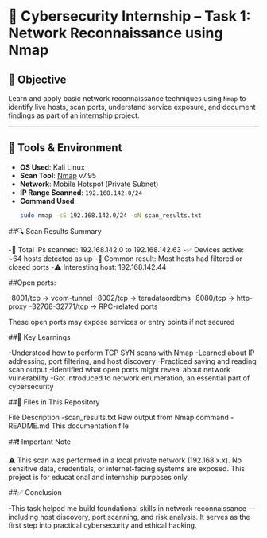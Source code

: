 # 🔐 Cybersecurity Internship – Task 1: Network Reconnaissance using Nmap

## 🧭 Objective

Learn and apply basic network reconnaissance techniques using `Nmap` to identify live hosts, scan ports, understand service exposure, and document findings as part of an internship project.

---

## 🧰 Tools & Environment

- **OS Used**: Kali Linux
- **Scan Tool**: [Nmap](https://nmap.org/) v7.95
- **Network**: Mobile Hotspot (Private Subnet)
- **IP Range Scanned**: `192.168.142.0/24`
- **Command Used**:
  ```bash
  sudo nmap -sS 192.168.142.0/24 -oN scan_results.txt


##🔍 Scan Results Summary

-🔎 Total IPs scanned: 192.168.142.0 to 192.168.142.63
-✅ Devices active: ~64 hosts detected as up
-🔐 Common result: Most hosts had filtered or closed ports
-⚠️ Interesting host: 192.168.142.44

##Open ports:

-8001/tcp → vcom-tunnel
-8002/tcp → teradataordbms
-8080/tcp → http-proxy
-32768-32771/tcp → RPC-related ports

These open ports may expose services or entry points if not secured

##🧠 Key Learnings

-Understood how to perform TCP SYN scans with Nmap
-Learned about IP addressing, port filtering, and host discovery
-Practiced saving and reading scan output
-Identified what open ports might reveal about network vulnerability
-Got introduced to network enumeration, an essential part of cybersecurity


##📁 Files in This Repository

File	Description
-scan_results.txt	Raw output from Nmap command
-README.md	This documentation file


##❗ Important Note

⚠️ This scan was performed in a local private network (192.168.x.x). No sensitive data, credentials, or internet-facing systems are exposed. This project is for educational and internship purposes only.

##✅ Conclusion

-This task helped me build foundational skills in network reconnaissance — including host discovery, port scanning, and risk analysis. It serves as the first step into practical cybersecurity and ethical hacking.

